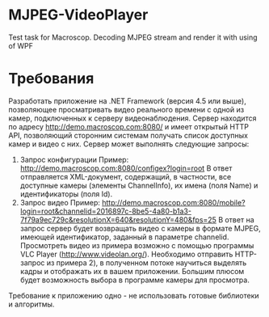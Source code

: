 # MJPEG-VideoPlayer
Test task for Macroscop. Decoding MJPEG stream and render it with using of WPF

# Требования

Разработать приложение на .NET Framework (версия 4.5 или выше), позволяющее просматривать видео реального времени с одной из камер, подключенных к серверу видеонаблюдения. Сервер находится по адресу http://demo.macroscop.com:8080/ и имеет открытый HTTP API,  позволяющий сторонним системам получать список доступных камер и видео с них.
Сервер может выполнять следующие запросы:
1. Запрос конфигурации
Пример: http://demo.macroscop.com:8080/configex?login=root
В ответ отправляется XML-документ, содержащий, в частности, все доступные камеры (элементы ChannelInfo), их имена (поля Name) и идентификаторы (поля Id).
2. Запрос видео
Пример: http://demo.macroscop.com:8080/mobile?login=root&channelid=2016897c-8be5-4a80-b1a3-7f79a9ec729c&resolutionX=640&resolutionY=480&fps=25
В ответ на запрос сервер будет возвращать видео с камеры в формате MJPEG, имеющей идентификатор, заданный в параметре channelid.  Просмотреть видео из примера возможно с помощью программы VLC Player (http://www.videolan.org/).
Необходимо отправить HTTP-запрос из примера 2), в полученном потоке научиться выделять кадры и отображать их в вашем приложении. 
Большим плюсом будет возможность выбора в программе камеры для просмотра.

Требование к приложению одно - не использовать готовые библиотеки и алгоритмы.

